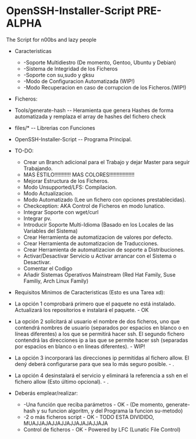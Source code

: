 # OpenSSH-Installer-Script PRE-ALPHA

The Script for n00bs and lazy people 

* Caracteristicas
  * -Soporte Multidiestro (De momento, Gentoo, Ubuntu y Debian)
  * -Sistema de Integridad de los Ficheros
  * -Soporte con su,sudo y gksu
  * -Modo de Configuracion Automatizada (WIP!)
  * -Modo Recuperacion en caso de corrupcion de los Ficheros.(WIP!)

* Ficheros:
 * Tools/generate-hash -- Heramienta que genera Hashes de forma automatizada y remplaza el array de hashes del fichero check
 * files/* -- Librerias con Funciones
 * OpenSSH-Installer-Script -- Programa Principal.

* TO-DO:
  * Crear un Branch adicional para el Trabajo y dejar Master para seguir Trabajando. 
  * MAS ESTILO!!!!!!!!!!! MAS COLORES!!!!!!!!!!!!!!!!!
  * Mejorar Estructura de los Ficheros.
  * Modo Unsupported/LFS: Compilacion.
  * Modo Actualizacion.
  * Modo Automatizado (Lee un fichero con opciones prestablecidas).
  * Checkception: AKA Control de Ficheros en modo lunatico.
  * Integrar Soporte con wget/curl
  * Integrar pv.
  * Introducir Soporte Multi-Idioma (Basado en los Locales de las Variables del Sistema)
  * Crear Herramienta de automatizacion de valores por defecto.
  * Crear Herramienta de automatizacion de Traducciones.
  * Crear Herramienta de automatizacion de soporte a Distribuciones.
  * Activar/Desactivar Servicio u Activar arrancar con el Sistema o Desactivar.
  * Comentar el Codigo
  * Añadir Sistemas Operativos Mainstream (Red Hat Family, Suse Familiy, Arch Linux Family)

* Requisitos Minimos de Caracteristicas (Esto es una Tarea xd):
 * La opción 1 comprobará primero que el paquete no está instalado. Actualizará los repositorios e instalará el paquete. - OK
 * La opción 2 solicitará al usuario el nombre de dos ficheros, uno que contendrá nombres de usuario (separados por espacios en blanco o en líneas diferentes) a los que se permitirá hacer ssh. El segundo fichero contendrá las direcciones ip a las que se permite hacer ssh (separadas por espacios en blanco o en líneas diferentes). - WIP!
 * La opción 3 incorporará las direcciones ip permitidas al fichero allow. El dený deberá configurarse para que sea lo más seguro posible. - .
 * La opción 4 desinstalará el servicio y eliminará la referencia a ssh en el fichero allow (Esto último opcional). - .
* Deberás emplear/realizar:
  * -Una función que reciba parámetros - OK - (De momento, generate-hash y su funcion algoritm, y del Programa la funcion su-metodo)
  * -2 o más ficheros script - OK - TODO ESTA DIVIDIDO, MUAJJAJAJJAJJAJJAJAJAJJAJA
  * Control de ficheros - OK - Powered by LFC (Lunatic File Control)
